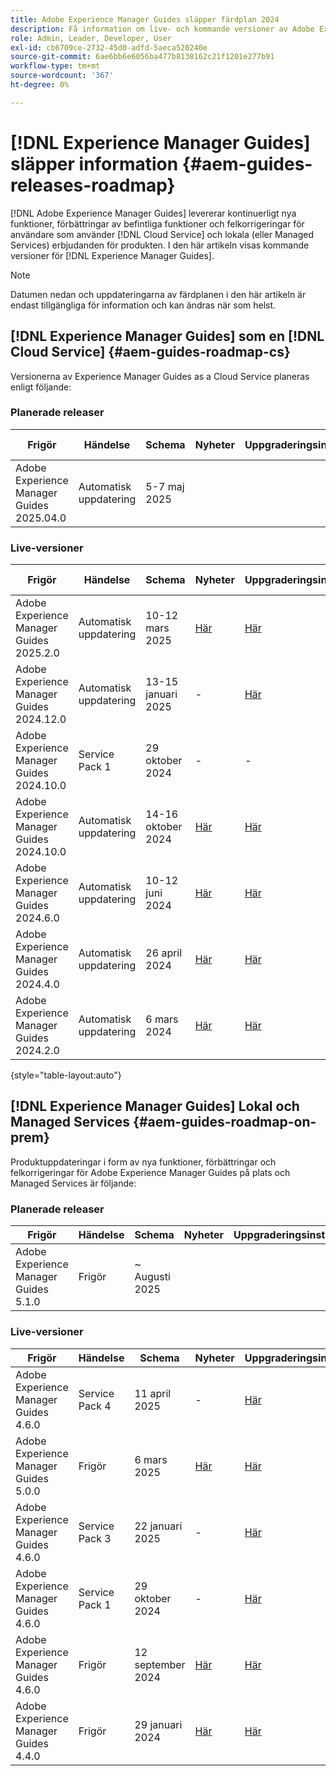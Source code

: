 ```yaml
---
title: Adobe Experience Manager Guides släpper färdplan 2024
description: Få information om live- och kommande versioner av Adobe Experience Manager Guides On-Prem och Adobe Experience Manager Guides as a Cloud Service
role: Admin, Leader, Developer, User
exl-id: cb6709ce-2732-45d0-adfd-5aeca520240e
source-git-commit: 6ae6bb6e6056ba477b8138162c21f1201e277b91
workflow-type: tm+mt
source-wordcount: '367'
ht-degree: 0%

---
```


# [!DNL Experience Manager Guides] släpper information {#aem-guides-releases-roadmap}

[!DNL Adobe Experience Manager Guides] levererar kontinuerligt nya funktioner, förbättringar av befintliga funktioner och felkorrigeringar för användare som använder [!DNL Cloud Service] och lokala (eller Managed Services) erbjudanden för produkten. I den här artikeln visas kommande versioner för [!DNL Experience Manager Guides].

>[!NOTE]
>
>Datumen nedan och uppdateringarna av färdplanen i den här artikeln är endast tillgängliga för information och kan ändras när som helst.

## [!DNL Experience Manager Guides] som en [!DNL Cloud Service] {#aem-guides-roadmap-cs}

Versionerna av Experience Manager Guides as a Cloud Service planeras enligt följande:

### Planerade releaser


| Frigör | Händelse | Schema | Nyheter | Uppgraderingsinstruktioner | Åtgärdade problem | Status |
|---|---|---|---|---|---|---|
| Adobe Experience Manager Guides 2025.04.0 | Automatisk uppdatering | 5-7 maj 2025 |  |  |  | Mål |

### Live-versioner

| Frigör | Händelse | Schema | Nyheter | Uppgraderingsinstruktioner | Åtgärdade problem | Status |
|---|---|---|---|---|---|---|
| Adobe Experience Manager Guides 2025.2.0 | Automatisk uppdatering | 10-12 mars 2025 | [Här](whats-new-2025-02-0.md) | [Här](upgrade-instructions-2025-02-0.md) | [Här](fixed-issues-2025-02-0.md) | Uppdaterat |
| Adobe Experience Manager Guides 2024.12.0 | Automatisk uppdatering | 13-15 januari 2025 | - | [Här](upgrade-instructions-2024-12-0.md) | [Här](fixed-issues-2024-12-0.md) | Uppdaterat |
| Adobe Experience Manager Guides 2024.10.0 | Service Pack 1 | 29 oktober 2024 | - | - | [Här](fixed-issues-2024-10-0-sp1.md) | Uppdaterat |
| Adobe Experience Manager Guides 2024.10.0 | Automatisk uppdatering | 14-16 oktober 2024 | [Här](whats-new-2024-10-0.md) | [Här](upgrade-instructions-2024-10-0.md) | [Här](fixed-issues-2024-10-0.md) | Uppdaterat |
| Adobe Experience Manager Guides 2024.6.0 | Automatisk uppdatering | 10-12 juni 2024 | [Här](whats-new-2024-06-0.md) | [Här](upgrade-instructions-2024-06-0.md) | [Här](fixed-issues-2024-06-0.md) | Uppdaterat |
| Adobe Experience Manager Guides 2024.4.0 | Automatisk uppdatering | 26 april 2024 | [Här](whats-new-2024-04-0.md) | [Här](upgrade-instructions-2024-04-0.md) | [Här](fixed-issues-2024-04-0.md) | Uppdaterat |
| Adobe Experience Manager Guides 2024.2.0 | Automatisk uppdatering | 6 mars 2024 | [Här](whats-new-2024-2-0.md) | [Här](upgrade-instructions-2024-2-0.md) | [Här](fixed-issues-2024-2-0.md) | Uppdaterat |

{style="table-layout:auto"}



## [!DNL Experience Manager Guides] Lokal och Managed Services {#aem-guides-roadmap-on-prem}

Produktuppdateringar i form av nya funktioner, förbättringar och felkorrigeringar för Adobe Experience Manager Guides på plats och Managed Services är följande:

### Planerade releaser

| Frigör | Händelse | Schema | Nyheter | Uppgraderingsinstruktioner | Status |
|---|---|---|---|---|---|
| Adobe Experience Manager Guides 5.1.0 | Frigör | ~ Augusti 2025 |  |  | Mål |

### Live-versioner

| Frigör | Händelse | Schema | Nyheter | Uppgraderingsinstruktioner | Status |
|---|---|---|---|---|---|
| Adobe Experience Manager Guides 4.6.0 | Service Pack 4 | 11 april 2025 | - | [Här](upgrade-instructions-4-6-0-sp4.md) | Frisläppt |
| Adobe Experience Manager Guides 5.0.0 | Frigör | 6 mars 2025 | [Här](whats-new-5-0-0.md) | [Här](upgrade-instructions-5-0-0.md) | Frisläppt |
| Adobe Experience Manager Guides 4.6.0 | Service Pack 3 | 22 januari 2025 | - | [Här](upgrade-instructions-4-6-0-sp2.md) | Frisläppt |
| Adobe Experience Manager Guides 4.6.0 | Service Pack 1 | 29 oktober 2024 | - | [Här](upgrade-instructions-4-6-0-sp1.md) | Frisläppt |
| Adobe Experience Manager Guides 4.6.0 | Frigör | 12 september 2024 | [Här](whats-new-4-6.md) | [Här](upgrade-instructions-4-6-0.md) | Frisläppt |
| Adobe Experience Manager Guides 4.4.0 | Frigör | 29 januari 2024 | [Här](whats-new-4-4.md) | [Här](upgrade-instructions-4-4.md) | Frisläppt |



